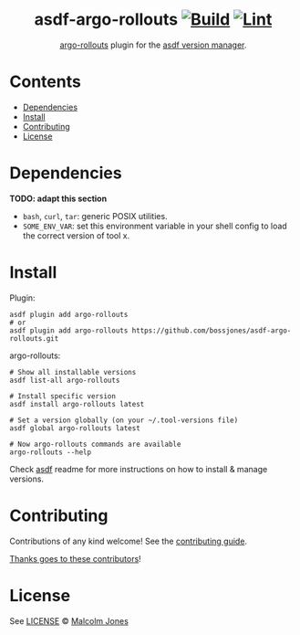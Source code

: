 <div align="center">

# asdf-argo-rollouts [![Build](https://github.com/bossjones/asdf-argo-rollouts/actions/workflows/build.yml/badge.svg)](https://github.com/bossjones/asdf-argo-rollouts/actions/workflows/build.yml) [![Lint](https://github.com/bossjones/asdf-argo-rollouts/actions/workflows/lint.yml/badge.svg)](https://github.com/bossjones/asdf-argo-rollouts/actions/workflows/lint.yml)


[argo-rollouts](https://argo-rollouts.readthedocs.io/en/stable/) plugin for the [asdf version manager](https://asdf-vm.com).

</div>

# Contents

- [Dependencies](#dependencies)
- [Install](#install)
- [Contributing](#contributing)
- [License](#license)

# Dependencies

**TODO: adapt this section**

- `bash`, `curl`, `tar`: generic POSIX utilities.
- `SOME_ENV_VAR`: set this environment variable in your shell config to load the correct version of tool x.

# Install

Plugin:

```shell
asdf plugin add argo-rollouts
# or
asdf plugin add argo-rollouts https://github.com/bossjones/asdf-argo-rollouts.git
```

argo-rollouts:

```shell
# Show all installable versions
asdf list-all argo-rollouts

# Install specific version
asdf install argo-rollouts latest

# Set a version globally (on your ~/.tool-versions file)
asdf global argo-rollouts latest

# Now argo-rollouts commands are available
argo-rollouts --help
```

Check [asdf](https://github.com/asdf-vm/asdf) readme for more instructions on how to
install & manage versions.

# Contributing

Contributions of any kind welcome! See the [contributing guide](contributing.md).

[Thanks goes to these contributors](https://github.com/bossjones/asdf-argo-rollouts/graphs/contributors)!

# License

See [LICENSE](LICENSE) © [Malcolm Jones](https://github.com/bossjones/)
